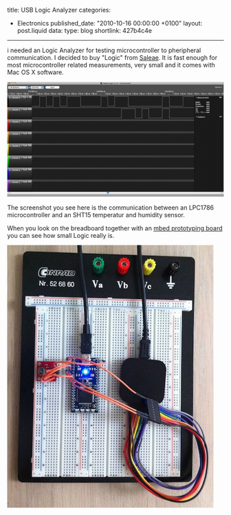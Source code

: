 title: USB Logic Analyzer
categories:
  - Electronics
published_date: "2010-10-16 00:00:00 +0100"
layout: post.liquid
data:
  type: blog
  shortlink: 427b4c4e
---
i needed an Logic Analyzer for testing microcontroller to pheripheral communication. I decided to buy "Logic" from [Saleae](https://www.saleae.com).
It is fast enough for most microcontroller related measurements, very small and it comes with Mac OS X software.

<!-- more -->

![Saleae Logic Analyzer](logicanalyzer2.png)

The screenshot you see here is the communication between an LPC1786 microcontroller and an SHT15 temperatur and humidity sensor.

When you look on the breadboard together with an [mbed prototyping board](http://mbed.org) you can see how small Logic really is.

![Saleae Logic Analyzer](logicanalyzer1.jpg)

